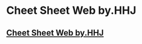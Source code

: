 # Cheet Sheet Web by.HHJ

## [Cheet Sheet Web by.HHJ](https://hyungjinhan.github.io/First_Team_Project/Other_Reference/cheat_sheet/index.html)

